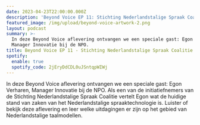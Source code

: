 ```yaml
---
date: 2023-04-23T22:00:00.000Z
description: 'Beyond Voice EP 11: Stichting Nederlandstalige Spraak Coalitie'
featured_image: /img/upload/beyond-voice-artwork-2.png
layout: podcast
summary: >-
  In deze Beyond Voice aflevering ontvangen we een speciale gast: Egon Verharen,
  Manager Innovatie bij de NPO.
title: Beyond Voice EP 11 - Stichting Nederlandstalige Spraak Coalitie
spotify:
  enable: true
  spotify_code: 2jEryDdCDL0uJSntqpWIWj
---
```





In deze Beyond Voice aflevering ontvangen we een speciale gast: Egon Verharen, Manager Innovatie bij de NPO. Als een van de initiatiefnemers van de Stichting Nederlandstalige Spraak Coalitie vertelt Egon wat de huidige stand van zaken van het Nederlandstalige spraaktechnologie is. Luister of bekijk deze aflevering en leer welke uitdagingen er zijn op het gebied van Nederlandstalige taalmodellen. 
